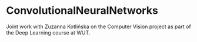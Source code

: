 # ConvolutionalNeuralNetworks
Joint work with Zuzanna Kotlińska on the Computer Vision project as part of the Deep Learning course at WUT.
